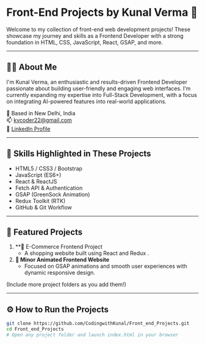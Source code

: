 # Front-End Projects by Kunal Verma 🚀

Welcome to my collection of front-end web development projects! These showcase my journey and skills as a Frontend Developer with a strong foundation in HTML, CSS, JavaScript, React, GSAP, and more.

---

## 👨‍💻 About Me

I'm Kunal Verma, an enthusiastic and results-driven Frontend Developer passionate about building user-friendly and engaging web interfaces. I’m currently expanding my expertise into Full-Stack Development, with a focus on integrating AI-powered features into real-world applications.

📍 Based in New Delhi, India  
📫 [kvcoder22@gmail.com](mailto:kvcoder22@gmail.com)  
🔗 [LinkedIn Profile](https://linkedin.com/in/kunal-verma-2676242b2)

---

## 🧠 Skills Highlighted in These Projects

- HTML5 / CSS3 / Bootstrap
- JavaScript (ES6+)
- React & ReactJS
- Fetch API & Authentication
- GSAP (GreenSock Animation)
- Redux Toolkit (RTK)
- GitHub & Git Workflow

---

## 📁 Featured Projects

1. **🛒 E-Commerce Frontend Project
   - A shopping website built using React and Redux .
2. **🎨 Minor Animated Frontend Website**
   - Focused on GSAP animations and smooth user experiences with dynamic responsive design.

(Include more project folders as you add them!)

---

## ⚙️ How to Run the Projects

```bash
git clone https://github.com/CodingwithKunal/Front_end_Projects.git
cd Front_end_Projects
# Open any project folder and launch index.html in your browser
